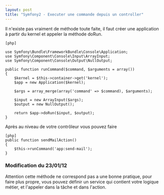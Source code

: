 ```yaml
---
layout: post
title: "Symfony2 - Executer une commande depuis un controller"
---
```


Il n'existe pas vraiment de méthode toute faite, il faut créer une application à partir du kernel et appeler la méthode doRun.

    [php]

    use Symfony\Bundle\FrameworkBundle\Console\Application;
    use Symfony\Component\Console\Input\ArrayInput;
    use Symfony\Component\Console\Output\NullOutput;

    public function runCommand($command, $arguments = array())
    {
        $kernel = $this->container->get('kernel');
        $app = new Application($kernel);

        $args = array_merge(array('command' => $command), $arguments);

        $input = new ArrayInput($args);
        $output = new NullOutput();

        return $app->doRun($input, $output);
    }

Après au niveau de votre contrôleur vous pouvez faire

    [php]
    public function sendMailAction()
    {
        $this->runCommand('app:send-mail');
    }

### Modification du 23/01/12

Attention cette méthode ne correspond pas a une bonne pratique, pour faire plus propre, vous pouvez définir un service qui contient votre logique métier, et l'appeler dans la tâche et dans l'action.